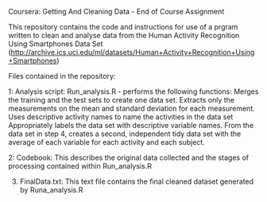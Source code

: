 Coursera: Getting And Cleaning Data - End of Course Assignment

This repository contains the code and instructions for use of a prgram written to clean and analyse data from the Human Activity Recognition Using Smartphones Data Set (http://archive.ics.uci.edu/ml/datasets/Human+Activity+Recognition+Using+Smartphones)

Files contained in the repository:

1: Analysis script: Run_analysis.R - performs the following functions:
Merges the training and the test sets to create one data set.
Extracts only the measurements on the mean and standard deviation for each measurement.
Uses descriptive activity names to name the activities in the data set
Appropriately labels the data set with descriptive variable names.
From the data set in step 4, creates a second, independent tidy data set with the average of each variable for each activity and each subject.


2: Codebook: This describes the original data collected and the stages of processing contained within Run_analysis.R

3. FinalData.txt: This text file contains the final cleaned dataset generated by Runa_analysis.R
